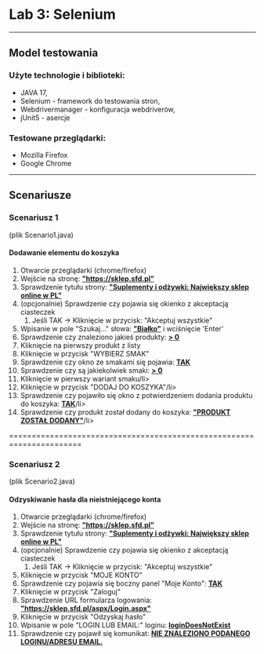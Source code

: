 <h1>Lab 3: Selenium</h1>

---
<h2>Model testowania</h2>

<h3>Użyte technologie i biblioteki:</h3>
<ul>
<li>JAVA 17,</li>
<li>Selenium - framework do testowania stron,</li> 
<li>Webdrivermanager - konfiguracja webdriverów,</li> 
<li>jUnit5 - asercje</li> 
</ul>

<h3>Testowane przeglądarki:</h3>
<ul>
<li>Mozilla Firefox</li>
<li>Google Chrome</li>
</ul>

---
<h2>Scenariusze</h2>

<h3>Scenariusz 1 </h3>
(plik Scenario1.java)

<h4>Dodawanie elementu do koszyka</h4>
<ol>
<li>Otwarcie przeglądarki (chrome/firefox)</li>
<li>Wejście na stronę: <b><u>"https://sklep.sfd.pl"</u></b></li>
<li>Sprawdzenie tytułu strony: <b><u>"Suplementy i odżywki: Największy sklep online w PL"</u></b></li>
<li>(opcjonalnie) Sprawdzenie czy pojawia się okienko z akceptacją ciasteczek
    <ol>
        <li> Jeśli TAK -> Kliknięcie w przycisk: "Akceptuj wszystkie"
        </li>
    </ol>
</li>
<li>Wpisanie w pole "Szukaj..." słowa: <b><u>"Białko"</u></b> i wciśnięcie 'Enter'</li>
<li>Sprawdzenie czy znaleziono jakieś produkty: <b><u>> 0</u></b></li>
<li>Kliknięcie na pierwszy produkt z listy</li>
<li>Kliknięcie w przycisk "WYBIERZ SMAK"</li>
<li>Sprawdzenie czy okno ze smakami się pojawia: <b><u>TAK</u></b></li>
<li>Sprawdzenie czy są jakiekolwiek smaki: <b><u>> 0</u></b></li>
<li>Kliknięcie w pierwszy wariant smaku/li>
<li>Kliknięcie w przycisk "DODAJ DO KOSZYKA"/li>
<li>Sprawdzenie czy pojawiło się okno z potwierdzeniem dodania produktu do koszyka: <b><u>TAK</u></b>/li>
<li>Sprawdzenie czy produkt został dodany do koszyka: <b><u>"PRODUKT ZOSTAŁ DODANY"</u></b>/li>
</ol>
======================================================================

<h3>Scenariusz 2 </h3>
(plik Scenario2.java)

<h4>Odzyskiwanie hasła dla nieistniejącego konta</h4>
<ol>
<li>Otwarcie przeglądarki (chrome/firefox)</li>
<li>Wejście na stronę: <b><u>"https://sklep.sfd.pl"</u></b></li>
<li>Sprawdzenie tytułu strony: <b><u>"Suplementy i odżywki: Największy sklep online w PL"</u></b></li>
<li>(opcjonalnie) Sprawdzenie czy pojawia się okienko z akceptacją ciasteczek
    <ol>
        <li> Jeśli TAK -> Kliknięcie w przycisk: "Akceptuj wszystkie"
        </li>
    </ol>
</li>
<li>Kliknięcie w przycisk "MOJE KONTO"</li>
<li>Sprawdzenie czy pojawia się boczny panel "Moje Konto": <b><u>TAK</u></b></li>
<li>Kliknięcie w przycisk "Zaloguj"</li>
<li>Sprawdzenie URL formularza logowania: <b><u>"https://sklep.sfd.pl/aspx/Login.aspx"</u></b></li>
<li>Kliknięcie w przycisk "Odzyskaj hasło"</li>
<li>Wpisanie w pole "LOGIN LUB EMAIL:" loginu: <b><u>loginDoesNotExist</u></b></li>
<li>Sprawdzenie czy pojawił się komunikat: <b><u>NIE ZNALEZIONO PODANEGO LOGINU/ADRESU EMAIL.</u></b></li>
</ol>

